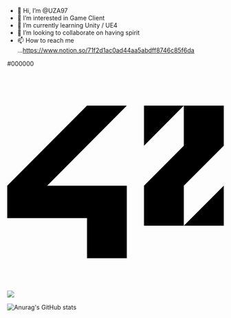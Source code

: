 - 👋 Hi, I’m @UZA97
- 👀 I’m interested in Game Client
- 🌱 I’m currently learning Unity / UE4
- 💞️ I’m looking to collaborate on having spirit
- 📫 How to reach me ...https://www.notion.so/71f2d1ac0ad44aa5abdff8746c85f6da

<font style="vertical-align: inherit;"><font style="vertical-align: inherit;">#000000</font></font>

<svg role="img" viewBox="0 0 24 24" xmlns="http://www.w3.org/2000/svg"><title>42</title><path d="M24 12.42l-4.428 4.415H24zm-4.428-4.417l-4.414 4.418v4.414h4.414V12.42L24 8.003V3.575h-4.428zm-4.414 0l4.414-4.428h-4.414zM0 15.996h8.842v4.43h4.412V12.42H4.428l8.826-8.846H8.842L0 12.421z"/></svg>
<a href="버튼을 눌렀을 때 이동할 링크" target="_blank"><img src="https://img.shields.io/badge/42Seoul-배경색?style=for-the-badge&logo=000000&logoColor=로고색상"/></a>


![Anurag's GitHub stats](https://github-readme-stats.vercel.app/api?username=UZA97&show_icons=true&theme=radical)
